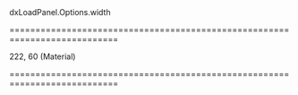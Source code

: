 <!--id-->dxLoadPanel.Options.width<!--/id-->
===========================================================================
<!--default-->222, 60 (Material)<!--/default-->
===========================================================================

